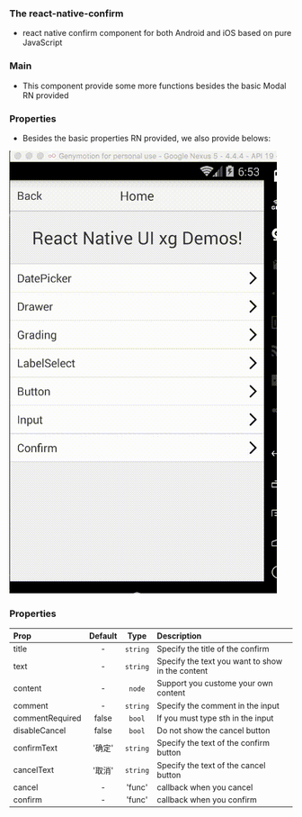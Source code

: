 ### The react-native-confirm
* react native confirm component for both Android and iOS based on pure JavaScript

### Main
* This component provide some more functions besides the basic Modal RN provided

### Properties
* Besides the basic properties RN provided, we also provide belows:

![image](https://raw.githubusercontent.com/lulutia/images/master/react-native-components/Screen-Capture-40.gif)

### Properties

| Prop  | Default  | Type | Description |
| :------------ |:---------------:| :---------------:| :-----|
| title | - | `string` | Specify the title of the confirm  |
| text | - | `string` | Specify the text you want to show in the content |
| content | - | `node` | Support you custome your own content|
| comment | - | `string` | Specify the comment in the input|
| commentRequired | false | `bool` | If you must type sth in the input |
| disableCancel| false | `bool` | Do not show the cancel button |
| confirmText | '确定' | `string` | Specify the text of the confirm button |
| cancelText | '取消' | `string` | Specify the text of the cancel button |
|cancel | - | 'func' | callback when you cancel|
|confirm | - | 'func' | callback when you confirm|

